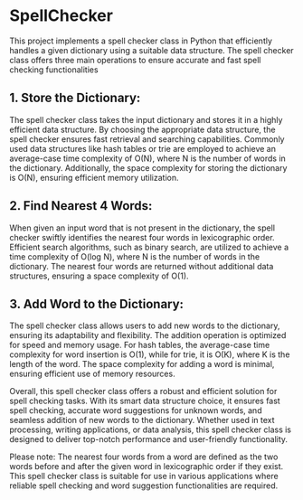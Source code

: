 # SpellChecker
This project implements a spell checker class in Python that efficiently handles a given dictionary using a suitable data structure. The spell checker class offers three main operations to ensure accurate and fast spell checking functionalities

## 1. Store the Dictionary:
The spell checker class takes the input dictionary and stores it in a highly efficient data structure. By choosing the appropriate data structure, the spell checker ensures fast retrieval and searching capabilities. Commonly used data structures like hash tables or trie are employed to achieve an average-case time complexity of O(N), where N is the number of words in the dictionary. Additionally, the space complexity for storing the dictionary is O(N), ensuring efficient memory utilization.

## 2. Find Nearest 4 Words:
When given an input word that is not present in the dictionary, the spell checker swiftly identifies the nearest four words in lexicographic order. Efficient search algorithms, such as binary search, are utilized to achieve a time complexity of O(log N), where N is the number of words in the dictionary. The nearest four words are returned without additional data structures, ensuring a space complexity of O(1).

## 3. Add Word to the Dictionary:
The spell checker class allows users to add new words to the dictionary, ensuring its adaptability and flexibility. The addition operation is optimized for speed and memory usage. For hash tables, the average-case time complexity for word insertion is O(1), while for trie, it is O(K), where K is the length of the word. The space complexity for adding a word is minimal, ensuring efficient use of memory resources.

Overall, this spell checker class offers a robust and efficient solution for spell checking tasks. With its smart data structure choice, it ensures fast spell checking, accurate word suggestions for unknown words, and seamless addition of new words to the dictionary. Whether used in text processing, writing applications, or data analysis, this spell checker class is designed to deliver top-notch performance and user-friendly functionality.

Please note: The nearest four words from a word are defined as the two words before and after the given word in lexicographic order if they exist. This spell checker class is suitable for use in various applications where reliable spell checking and word suggestion functionalities are required.
